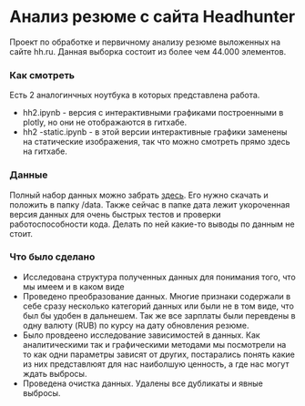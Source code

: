 # Анализ резюме с сайта Headhunter

Проект по обработке и первичному анализу резюме выложенных на сайте hh.ru. Данная выборка состоит из более чем 44.000 элементов. 

### Как смотреть
Есть 2 аналогинчных ноутбука в которых представлена работа. 
* hh2.ipynb - версия с интерактивными графиками построенными в plotly, но они не отображаются в гитхабе.
* hh2 -static.ipynb - в этой версии интерактивные графики заменены на статические изображения, так что можно смотреть прямо здесь на гитхабе.

### Данные
Полный набор данных можно забрать [здесь](https://drive.google.com/file/d/1lIRoXlpFjS4ZqiSB2wBchR_kx2L_LVCY/view?usp=sharing). Его нужно скачать и положить в папку /data.
Также сейчас в папке дата лежит укороченная версия данных для очень быстрых тестов и проверки работоспособности кода. Делать по ней какие-то выводы по данным не стоит. 

### Что было сделано
* Исследована структура полученных данных для понимания того, что мы имеем и в каком виде
* Проведено преобразование данных. Многие признаки содержали в себе сразу несколько категорий данных или были не в том виде, что был бы удобен в дальнешем. Так же все зарплаты были перевдены в одну валюту (RUB) по курсу на дату обновления резюме. 
* Было провдеено исследование зависимостей в данных. Как аналитическими так и графическими методами мы посмотрели на то как одни параметры зависят от других, постарались понять какие из них представлюят для нас наиболшую ценность, а где нас могут ждать выбросы. 
* Проведена очистка данных. Удалены все дубликаты и явные выбросы. 
